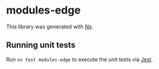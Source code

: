 # modules-edge

This library was generated with [Nx](https://nx.dev).

## Running unit tests

Run `nx test modules-edge` to execute the unit tests via [Jest](https://jestjs.io).

